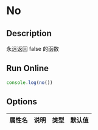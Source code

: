 # No

## Description
永远返回 false 的函数

## Run Online

<RunCode :language="ts" :dependency="`
function no(): false {
  return false
}`">

```ts
console.log(no())
```

</RunCode>

## Options

<div class="utils-table">

| 属性名 | 说明 | 类型 | 默认值 |
| --- | --- | --- | --- |


</div>